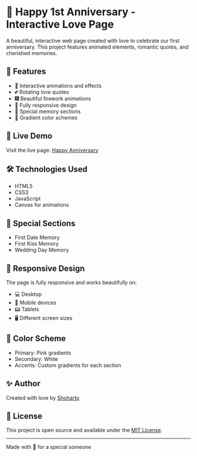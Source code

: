 # 💝 Happy 1st Anniversary - Interactive Love Page

A beautiful, interactive web page created with love to celebrate our first anniversary. This project features animated elements, romantic quotes, and cherished memories.

## 🌟 Features

- 💫 Interactive animations and effects
- 💕 Rotating love quotes
- 🎆 Beautiful firework animations
- 📱 Fully responsive design
- 💌 Special memory sections
- 🎨 Gradient color schemes

## 🚀 Live Demo

Visit the live page: [Happy Anniversary](https://shoharto.github.io/happy-1st-anniversary/)

## 🛠️ Technologies Used

- HTML5
- CSS3
- JavaScript
- Canvas for animations

## 💖 Special Sections

- First Date Memory
- First Kiss Memory
- Wedding Day Memory

## 📱 Responsive Design

The page is fully responsive and works beautifully on:
- 💻 Desktop
- 📱 Mobile devices
- 📟 Tablets
- 🖥️ Different screen sizes

## 🎨 Color Scheme

- Primary: Pink gradients
- Secondary: White
- Accents: Custom gradients for each section

## ✨ Author

Created with love by [Shoharto](https://github.com/shoharto)

## 📝 License

This project is open source and available under the [MIT License](LICENSE).

---
Made with 💝 for a special someone 
